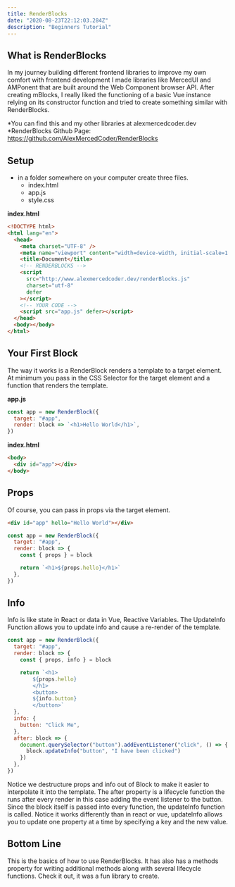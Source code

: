 ```yaml
---
title: RenderBlocks
date: "2020-08-23T22:12:03.284Z"
description: "Beginners Tutorial"
---
```


## What is RenderBlocks

In my journey building different frontend libraries to improve my own comfort with frontend development I made libraries like MercedUI and AMPonent that are built around the Web Component browser API. After creating mBlocks, I really liked the functioning of a basic Vue instance relying on its constructor function and tried to create something similar with RenderBlocks.

*You can find this and my other libraries at alexmercedcoder.dev
*RenderBlocks Github Page: https://github.com/AlexMercedCoder/RenderBlocks

## Setup

- in a folder somewhere on your computer create three files.
  - index.html
  - app.js
  - style.css

**index.html**

```html
<!DOCTYPE html>
<html lang="en">
  <head>
    <meta charset="UTF-8" />
    <meta name="viewport" content="width=device-width, initial-scale=1.0" />
    <title>Document</title>
    <!-- RENDERBLOCKS -->
    <script
      src="http://www.alexmercedcoder.dev/renderBlocks.js"
      charset="utf-8"
      defer
    ></script>
    <!-- YOUR CODE -->
    <script src="app.js" defer></script>
  </head>
  <body></body>
</html>
```

## Your First Block

The way it works is a RenderBlock renders a template to a target element. At minimum you pass in the CSS Selector for the target element and a function that renders the template.

**app.js**

```js
const app = new RenderBlock({
  target: "#app",
  render: block => `<h1>Hello World</h1>`,
})
```

**index.html**

```html
<body>
  <div id="app"></div>
</body>
```

## Props

Of course, you can pass in props via the target element.

```html
<div id="app" hello="Hello World"></div>
```

```js
const app = new RenderBlock({
  target: "#app",
  render: block => {
    const { props } = block

    return `<h1>${props.hello}</h1>`
  },
})
```

## Info

Info is like state in React or data in Vue, Reactive Variables. The UpdateInfo Function allows you to update info and cause a re-render of the template.

```js
const app = new RenderBlock({
  target: "#app",
  render: block => {
    const { props, info } = block

    return `<h1>
        ${props.hello}
        </h1>
        <button>
        ${info.button}
        </button>`
  },
  info: {
    button: "Click Me",
  },
  after: block => {
    document.querySelector("button").addEventListener("click", () => {
      block.updateInfo("button", "I have been clicked")
    })
  },
})
```

Notice we destructure props and info out of Block to make it easier to interpolate it into the template. The after property is a lifecycle function the runs after every render in this case adding the event listener to the button. Since the block itself is passed into every function, the updateInfo function is called. Notice it works differently than in react or vue, updateInfo allows you to update one property at a time by specifying a key and the new value.

## Bottom Line

This is the basics of how to use RenderBlocks. It has also has a methods property for writing additional methods along with several lifecycle functions. Check it out, it was a fun library to create.
